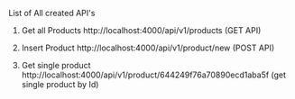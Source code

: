 List of All created API's

1. Get all Products
   http://localhost:4000/api/v1/products (GET API)

2. Insert Product
   http://localhost:4000/api/v1/product/new (POST API)

3. Get single product
   http://localhost:4000/api/v1/product/644249f76a70890ecd1aba5f (get single product by Id)
